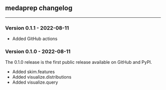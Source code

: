 ## medaprep changelog
-----------

### Version 0.1.1 - 2022-08-11
- Added GitHub actions

### Version 0.1.0 - 2022-08-11
The 0.1.0 release is the first public release available on GitHub and PyPI.
- Added skim.features
- Added visualize.distributions
- Added visualize.query
